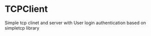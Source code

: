 # TCPClient

Simple tcp clinet and server with User login authentication based on simpletcp library
